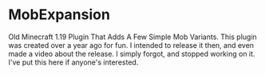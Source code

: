 # MobExpansion
Old Minecraft 1.19 Plugin That Adds A Few Simple Mob Variants.
This plugin was created over a year ago for fun.
I intended to release it then, and even made a video about the release.
I simply forgot, and stopped working on it.
I've put this here if anyone's interested.
